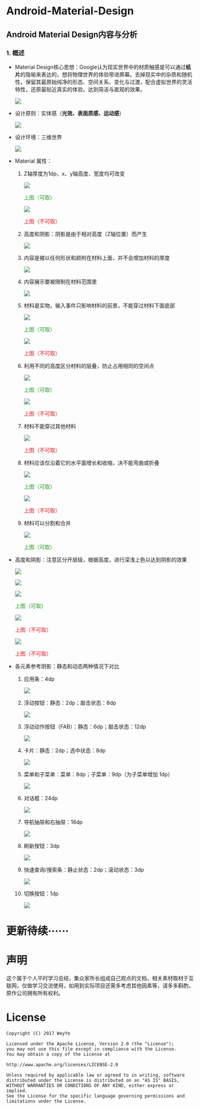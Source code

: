 # Android-Material-Design

## Android Material Design内容与分析

### 1. 概述

- Material Design核心思想：Google认为现实世界中的材质触感是可以通过**纸片**的隐喻来表达的，想将物理世界的体验带进屏幕。去掉现实中的杂质和随机性，保留其最原始纯净的形态、空间关系、变化与过渡，配合虚拟世界的灵活特性，还原最贴近真实的体验，达到简洁与直观的效果。
  	 
	![](images/materialdesign-goals-landingimage_large_mdpi.png)

- 设计原则：实体感（**光效、表面质感、运动感**）

	 ![](images/materialdesign-principles-layersquares_large_mdpi.png)

- 设计环境：三维世界

	![](images/xyz.png)

- Material 属性：
	1. Z轴厚度为1dp，x、y轴高度、宽度均可改变
	
		![](images/2.png)
		
		<font color=#259b24 >上图（可取）</font>
		
		![](images/3.png)
		
		<font color=#e51c23 >上图（不可取）</font>

	2. 高度和阴影：阴影是由于相对高度（Z轴位置）而产生
	
		![](images/4.gif)

	3. 内容是被以任何形状和颜附在材料上面，并不会增加材料的厚度
		
		![](images/5.gif)

	4. 内容展示要被限制在材料范围里
		
		![](images/6.gif)
	
	5. 材料是实物，输入事件只影响材料的前景，不能穿过材料下面底部
		
		![](images/4.png)
		
		<font color=#259b24 >上图（可取）</font>
		
		![](images/5.png)
		
		<font color=#e51c23 >上图（不可取）</font>
	
	6. 利用不同的高度区分材料的层叠，防止占用相同的空间点
		
		![](images/6.png)
		
		<font color=#259b24 >上图（可取）</font>
		
		![](images/7.png)
		
		<font color=#e51c23 >上图（不可取）</font>
	
	7. 材料不能穿过其他材料
		
		![](images/7.gif)
		
		<font color=#e51c23 >上图（不可取）</font>

	8. 材料应该仅沿着它的水平面增长和收缩，决不能弯曲或折叠
		
		![](images/8.gif)
		
		<font color=#259b24 >上图（可取）</font>
		
		![](images/9.gif)
		
		<font color=#e51c23 >上图（不可取）</font>
	
	9. 材料可以分割和合并
		
		![](images/10.gif)
		
		<font color=#259b24 >上图（可取）</font>

- 高度和阴影：注意区分开层级，根据高度，进行深浅上色以达到阴影的效果
	
	![](images/2014101413.png)

	![](images/11.gif)

	![](images/3_7.png)
		
	<font color=#259b24 >上图（可取）</font>

	![](images/3_5.png)
		
	<font color=#e51c23 >上图（不可取）</font>
		
	![](images/3_6.png)
		
	<font color=#e51c23 >上图（不可取）</font>

- 各元素参考阴影：静态和动态两种情况下对比
	
	1. 应用条：4dp
	
		![](images/3_11.png)

	2. 浮动按钮：静态：2dp；敲击状态：8dp

		![](images/3_12.png)

	3. 浮动动作按钮（FAB）：静态：6dp；敲击状态：12dp
	
		![](images/3_14.png)

	4. 卡片：静态：2dp；选中状态：8dp	
		
		![](images/3_16.png)

	5. 菜单和子菜单：菜单：8dp；子菜单：9dp（为子菜单增加 1dp）

		![](images/3_18.png)

	6. 对话框：24dp

		![](images/3_19.png)

	7. 导航抽屉和右抽屉：16dp

		![](images/3_20.png)

	8. 刷新按钮：3dp

		![](images/3_22.png)

	9. 快速查询/搜索条：静止状态：2dp；滚动状态：3dp

		![](images/3_23.png)

	10. 切换按钮：1dp

		![](images/3_26.png)

# 更新待续······



# 声明

这个属于个人平时学习总结，集众家所长组成自己观点的文档，相关素材取材于互联网，仅做学习交流使用，如用到实际项目还需多考虑其他因素等，请多多斟酌，原作公司拥有所有权利。

# License

	Copyright (C) 2017 WeyYe
	
	Licensed under the Apache License, Version 2.0 (the "License");
	you may not use this file except in compliance with the License.
	You may obtain a copy of the License at
	
	http://www.apache.org/licenses/LICENSE-2.0
	
	Unless required by applicable law or agreed to in writing, software
	distributed under the License is distributed on an "AS IS" BASIS,
	WITHOUT WARRANTIES OR CONDITIONS OF ANY KIND, either express or implied.
	See the License for the specific language governing permissions and
	limitations under the License.